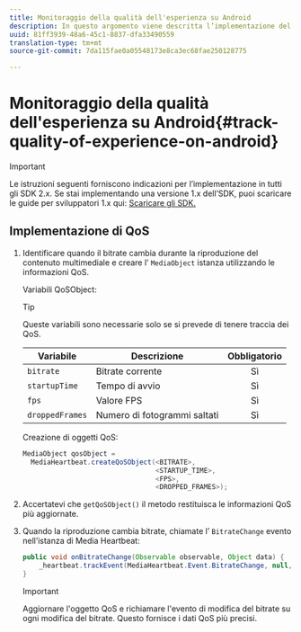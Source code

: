 ```yaml
---
title: Monitoraggio della qualità dell'esperienza su Android
description: In questo argomento viene descritta l’implementazione del tracciamento della qualità dell’esperienza (QoE, QoS) tramite Media SDK su Android.
uuid: 81ff3939-48a6-45c1-8837-dfa33490559
translation-type: tm+mt
source-git-commit: 7da115fae0a05548173e8ca3ec68fae250128775

---
```



# Monitoraggio della qualità dell'esperienza su Android{#track-quality-of-experience-on-android}

>[!IMPORTANT]
>
>Le istruzioni seguenti forniscono indicazioni per l’implementazione in tutti gli SDK 2.x. Se stai implementando una versione 1.x dell’SDK, puoi scaricare le guide per sviluppatori 1.x qui: [Scaricare gli SDK.](/help/sdk-implement/download-sdks.md)

## Implementazione di QoS

1. Identificare quando il bitrate cambia durante la riproduzione del contenuto multimediale e creare l’ `MediaObject` istanza utilizzando le informazioni QoS.

   Variabili QoSObject:

   >[!TIP]
   >
   >Queste variabili sono necessarie solo se si prevede di tenere traccia dei QoS.

   | Variabile | Descrizione | Obbligatorio |
   | --- | --- | :---: |
   | `bitrate` | Bitrate corrente | Sì |
   | `startupTime` | Tempo di avvio | Sì |
   | `fps` | Valore FPS | Sì |
   | `droppedFrames` | Numero di fotogrammi saltati | Sì |

   Creazione di oggetti QoS:

   ```java
   MediaObject qosObject =  
     MediaHeartbeat.createQoSObject(<BITRATE>,  
                                    <STARTUP_TIME>,  
                                    <FPS>,  
                                    <DROPPED_FRAMES>);
   ```

1. Accertatevi che `getQoSObject()` il metodo restituisca le informazioni QoS più aggiornate.
1. Quando la riproduzione cambia bitrate, chiamate l’ `BitrateChange` evento nell’istanza di Media Heartbeat:

   ```java
   public void onBitrateChange(Observable observable, Object data) {  
       _heartbeat.trackEvent(MediaHeartbeat.Event.BitrateChange, null, null); 
   } 
   ```

   >[!IMPORTANT]
   >
   >Aggiornare l'oggetto QoS e richiamare l'evento di modifica del bitrate su ogni modifica del bitrate. Questo fornisce i dati QoS più precisi.

